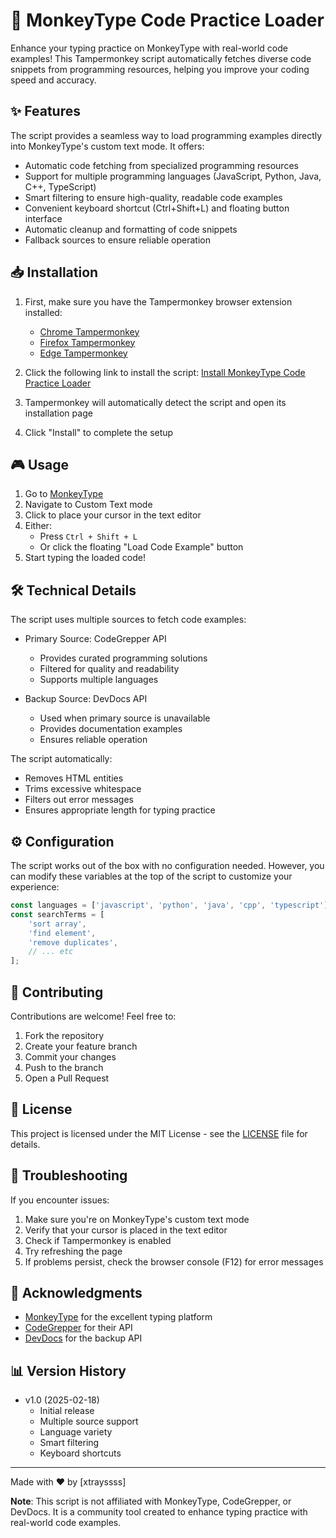 # 🚀 MonkeyType Code Practice Loader

Enhance your typing practice on MonkeyType with real-world code examples! This Tampermonkey script automatically fetches diverse code snippets from programming resources, helping you improve your coding speed and accuracy.

## ✨ Features

The script provides a seamless way to load programming examples directly into MonkeyType's custom text mode. It offers:

- Automatic code fetching from specialized programming resources
- Support for multiple programming languages (JavaScript, Python, Java, C++, TypeScript)
- Smart filtering to ensure high-quality, readable code examples
- Convenient keyboard shortcut (Ctrl+Shift+L) and floating button interface
- Automatic cleanup and formatting of code snippets
- Fallback sources to ensure reliable operation

## 📥 Installation

1. First, make sure you have the Tampermonkey browser extension installed:
   - [Chrome Tampermonkey](https://chrome.google.com/webstore/detail/tampermonkey/dhdgffkkebhmkfjojejmpbldmpobfkfo)
   - [Firefox Tampermonkey](https://addons.mozilla.org/en-US/firefox/addon/tampermonkey/)
   - [Edge Tampermonkey](https://microsoftedge.microsoft.com/addons/detail/tampermonkey/iikmkjmpaadaobahmlepeloendndfphd)

2. Click the following link to install the script:
   [Install MonkeyType Code Practice Loader](https://raw.githubusercontent.com/yourusername/monkeytype-code-loader/main/monkeytype-code-loader.user.js)

3. Tampermonkey will automatically detect the script and open its installation page
4. Click "Install" to complete the setup

## 🎮 Usage

1. Go to [MonkeyType](https://monkeytype.com)
2. Navigate to Custom Text mode
3. Click to place your cursor in the text editor
4. Either:
   - Press `Ctrl + Shift + L`
   - Or click the floating "Load Code Example" button
5. Start typing the loaded code!

## 🛠️ Technical Details

The script uses multiple sources to fetch code examples:

- Primary Source: CodeGrepper API
  - Provides curated programming solutions
  - Filtered for quality and readability
  - Supports multiple languages

- Backup Source: DevDocs API
  - Used when primary source is unavailable
  - Provides documentation examples
  - Ensures reliable operation

The script automatically:
- Removes HTML entities
- Trims excessive whitespace
- Filters out error messages
- Ensures appropriate length for typing practice

## ⚙️ Configuration

The script works out of the box with no configuration needed. However, you can modify these variables at the top of the script to customize your experience:

```javascript
const languages = ['javascript', 'python', 'java', 'cpp', 'typescript'];
const searchTerms = [
    'sort array',
    'find element',
    'remove duplicates',
    // ... etc
];
```

## 🤝 Contributing

Contributions are welcome! Feel free to:
1. Fork the repository
2. Create your feature branch
3. Commit your changes
4. Push to the branch
5. Open a Pull Request

## 📝 License

This project is licensed under the MIT License - see the [LICENSE](LICENSE) file for details.

## 🐛 Troubleshooting

If you encounter issues:

1. Make sure you're on MonkeyType's custom text mode
2. Verify that your cursor is placed in the text editor
3. Check if Tampermonkey is enabled
4. Try refreshing the page
5. If problems persist, check the browser console (F12) for error messages

## 🙏 Acknowledgments

- [MonkeyType](https://monkeytype.com) for the excellent typing platform
- [CodeGrepper](https://www.codegrepper.com) for their API
- [DevDocs](https://devdocs.io) for the backup API

## 📊 Version History

- v1.0 (2025-02-18)
  - Initial release
  - Multiple source support
  - Language variety
  - Smart filtering
  - Keyboard shortcuts

---

Made with ❤️ by [xtrayssss]

**Note**: This script is not affiliated with MonkeyType, CodeGrepper, or DevDocs. It is a community tool created to enhance typing practice with real-world code examples.
